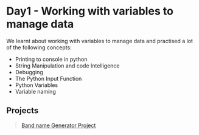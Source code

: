 # Day1 - Working with variables to manage data

We learnt about working with variables to manage data and practised a lot of the following concepts:

- Printing to console in python
- String Manipulation and code Intelligence
- Debugging
- The Python Input Function
- Python Variables
- Variable naming

## Projects

> [Band name Generator Project](/00-beginner/day-01/main.py)


